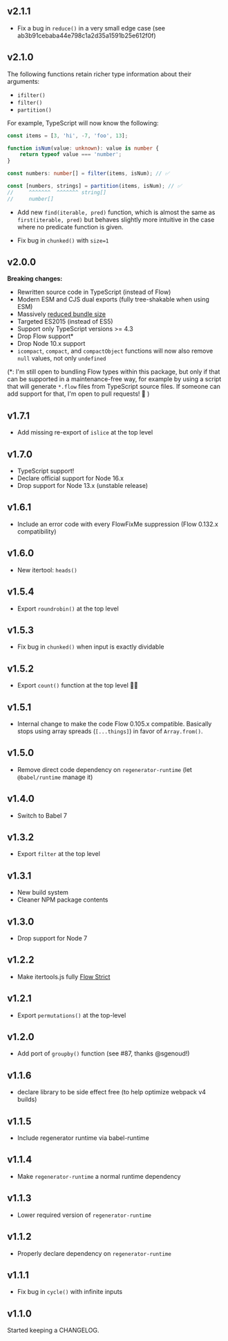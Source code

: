 ## v2.1.1

-   Fix a bug in `reduce()` in a very small edge case (see
    ab3b91cebaba44e798c1a2d35a1591b25e612f0f)

## v2.1.0

The following functions retain richer type information about their arguments:

-   `ifilter()`
-   `filter()`
-   `partition()`

For example, TypeScript will now know the following:

```ts
const items = [3, 'hi', -7, 'foo', 13];

function isNum(value: unknown): value is number {
    return typeof value === 'number';
}

const numbers: number[] = filter(items, isNum); // ✅

const [numbers, strings] = partition(items, isNum); // ✅
//     ^^^^^^^  ^^^^^^^ string[]
//     number[]
```

-   Add new `find(iterable, pred)` function, which is almost the same as
    `first(iterable, pred)` but behaves slightly more intuitive in the case
    where no predicate function is given.

-   Fix bug in `chunked()` with `size=1`

## v2.0.0

**Breaking changes:**

-   Rewritten source code in TypeScript (instead of Flow)
-   Modern ESM and CJS dual exports (fully tree-shakable when using ESM)
-   Massively [reduced bundle size](https://bundlephobia.com/package/itertools@2.0.0)
-   Targeted ES2015 (instead of ES5)
-   Support only TypeScript versions >= 4.3
-   Drop Flow support\*
-   Drop Node 10.x support
-   `icompact`, `compact`, and `compactObject` functions will now also remove
    `null` values, not only `undefined`

(\*: I'm still open to bundling Flow types within this package, but only if
that can be supported in a maintenance-free way, for example by using a script
that will generate `*.flow` files from TypeScript source files. If someone can
add support for that, I'm open to pull requests! 🙏 )

## v1.7.1

-   Add missing re-export of `islice` at the top level

## v1.7.0

-   TypeScript support!
-   Declare official support for Node 16.x
-   Drop support for Node 13.x (unstable release)

## v1.6.1

-   Include an error code with every FlowFixMe suppression
    (Flow 0.132.x compatibility)

## v1.6.0

-   New itertool: `heads()`

## v1.5.4

-   Export `roundrobin()` at the top level

## v1.5.3

-   Fix bug in `chunked()` when input is exactly dividable

## v1.5.2

-   Export `count()` function at the top level 🤦‍♂️

## v1.5.1

-   Internal change to make the code Flow 0.105.x compatible. Basically stops
    using array spreads (`[...things]`) in favor of `Array.from()`.

## v1.5.0

-   Remove direct code dependency on `regenerator-runtime` (let `@babel/runtime`
    manage it)

## v1.4.0

-   Switch to Babel 7

## v1.3.2

-   Export `filter` at the top level

## v1.3.1

-   New build system
-   Cleaner NPM package contents

## v1.3.0

-   Drop support for Node 7

## v1.2.2

-   Make itertools.js fully [Flow Strict](https://flow.org/en/docs/strict/)

## v1.2.1

-   Export `permutations()` at the top-level

## v1.2.0

-   Add port of `groupby()` function (see #87, thanks @sgenoud!)

## v1.1.6

-   declare library to be side effect free (to help optimize webpack v4 builds)

## v1.1.5

-   Include regenerator runtime via babel-runtime

## v1.1.4

-   Make `regenerator-runtime` a normal runtime dependency

## v1.1.3

-   Lower required version of `regenerator-runtime`

## v1.1.2

-   Properly declare dependency on `regenerator-runtime`

## v1.1.1

-   Fix bug in `cycle()` with infinite inputs

## v1.1.0

Started keeping a CHANGELOG.
